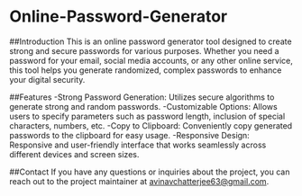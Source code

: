 # Online-Password-Generator
##Introduction
This is an online password generator tool designed to create strong and secure passwords for various purposes. Whether you need a password for your email, social media accounts, or any other online service, this tool helps you generate randomized, complex passwords to enhance your digital security.

##Features
-Strong Password Generation: Utilizes secure algorithms to generate strong and random passwords.
-Customizable Options: Allows users to specify parameters such as password length, inclusion of special characters, numbers, etc.
-Copy to Clipboard: Conveniently copy generated passwords to the clipboard for easy usage.
-Responsive Design: Responsive and user-friendly interface that works seamlessly across different devices and screen sizes.


##Contact
If you have any questions or inquiries about the project, you can reach out to the project maintainer at avinavchatterjee63@gmail.com.


